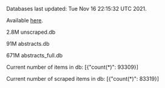 Databases last updated: Tue Nov 16 22:15:32 UTC 2021. 

Available [here](https://github.com/cbeauhilton/ash-db/releases).

2.8M	unscraped.db

91M	abstracts.db

671M	abstracts_full.db

Current number of items in db:
[{"count(*)": 93309}]

Current number of scraped items in db:
[{"count(*)": 83319}]
